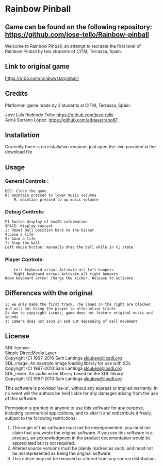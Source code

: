 # Rainbow Pinball
## Game can be found on the following repository: https://github.com/jose-tello/Rainbow-pinball <br>
Welcome to Rainbow Pinball, an attempt to recreate the first level of Rainbow Pinball by two students of CITM, Terrassa, Spain.

## Link to original game
https://b10b.com/rainbowstarpinball/


## Credits
Platformer game made by 2 students at CITM, Terrassa, Spain: 

José Luís Redondo Tello: <https://github.com/jose-tello> <br>
Adriá Serrano López: <https://github.com/adriaserrano97> <br>

## Installation

Currently there is no installation required, just open the .exe provided in the download file

## Usage

### General Controls :
	ESC: Close the game
	8: maintain pressed to lower music volumne 
        9: maintain pressed to up music volumne 
	
### Debug Controls:<br>
	F1 Switch display of box2D information
	SPACE: display raycast
	1: Reset ball position back to the kicker
	4:Lose a life
	5: Gain a life
	7: Stop the ball 
	Left mouse button: manually drag the ball while in F1 state

### Player Controls: <br>
        Left keyboard arrow: Activate all left bumpers
        Right keyboard arrow: Activate all right bumpers
	Down keyboard arrow: Charge the kicker. Release to activate.
		

## Differences with the original
	1: we only made the first track. The lanes on the right are blocked and will not bring the player to alternative tracks
	2: due to copyright issues, game does not feature original music and sounds 
	3: camera does not zoom in and out depending of ball movement



## License

SDL license:<br>
Simple DirectMedia Layer<br>
Copyright (C) 1997-2016 Sam Lantinga <slouken@libsdl.org><br>
SDL_image:  An example image loading library for use with SDL<br>
Copyright (C) 1997-2013 Sam Lantinga <slouken@libsdl.org><br>
SDL_mixer:  An audio mixer library based on the SDL library<br>
Copyright (C) 1997-2013 Sam Lantinga <slouken@libsdl.org><br>

  
This software is provided 'as-is', without any express or implied
warranty.  In no event will the authors be held liable for any damages
arising from the use of this software.

Permission is granted to anyone to use this software for any purpose,
including commercial applications, and to alter it and redistribute it
freely, subject to the following restrictions:
  
1. The origin of this software must not be misrepresented; you must not
   claim that you wrote the original software. If you use this software
   in a product, an acknowledgment in the product documentation would be
   appreciated but is not required. 
2. Altered source versions must be plainly marked as such, and must not be
   misrepresented as being the original software.
3. This notice may not be removed or altered from any source distribution.




 
